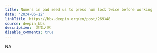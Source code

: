 ```yaml
---
title: Numers in pad need us to press num lock twice before working
date: '2024-06-12'
linkTitle: https://bbs.deepin.org/en/post/269348
source: deepin_bbs
description:  深度之家 
disable_comments: true
---
```

NA
